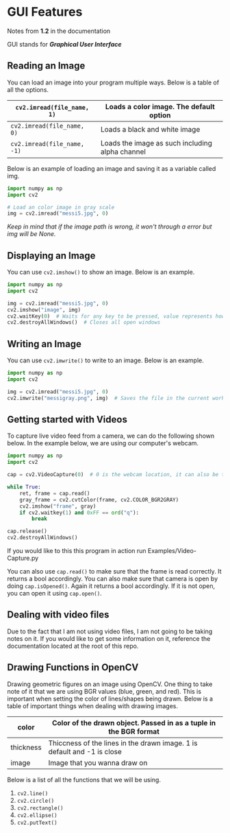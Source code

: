 # GUI Features

Notes from **1.2** in the documentation

GUI stands for _**Graphical User Interface**_

## Reading an Image

You can load an image into your program multiple ways. Below is a table of all the options.

| `cv2.imread(file_name, 1)`     | Loads a color image. The default option         |
|------------------------|-------------------------------------------------|
| `cv2.imread(file_name, 0)` | Loads a black and white image                   |
| `cv2.imread(file_name, -1)` | Loads the image as such including alpha channel |

Below is an example of loading an image and saving it as a variable called img.

```python
import numpy as np
import cv2

# Load an color image in gray scale
img = cv2.imread("messi5.jpg", 0)
```

_Keep in mind that if the image path is wrong, it won't through a error but img will be None._

## Displaying an Image

You can use `cv2.imshow()` to show an image. Below is an example.

```python
import numpy as np
import cv2

img = cv2.imread("messi5.jpg", 0)
cv2.imshow("image", img)
cv2.waitKey(0)  # Waits for any key to be pressed, value represents how long it will be until it will taken in a key press in milliseconds.
cv2.destroyAllWindows()  # Closes all open windows
```

## Writing an Image

You can use `cv2.imwrite()` to write to an image. Below is an example.

```python
import numpy as np
import cv2

img = cv2.imread("messi5.jpg", 0)
cv2.imwrite("messigray.png", img)  # Saves the file in the current working directory in PNG format.
```

## Getting started with Videos

To capture live video feed from a camera, we can do the following shown below. In the example below, we are using our computer's webcam.

```python
import numpy as np
import cv2

cap = cv2.VideoCapture(0)  # 0 is the webcam location, it can also be the path to a video file

while True:
    ret, frame = cap.read()
    gray_frame = cv2.cvtColor(frame, cv2.COLOR_BGR2GRAY)
    cv2.imshow("frame", gray)
    if cv2.waitkey(1) and 0xFF == ord("q"):
        break

cap.release()
cv2.destroyAllWindows()
```

If you would like to this this program in action run Examples/Video-Capture.py

You can also use `cap.read()` to make sure that the frame is read correctly. It returns a bool accordingly. You can also make sure that camera is open by doing `cap.isOpened()`. Again it returns a bool accordingly. If it is not open, you can open it using `cap.open()`.

## Dealing with video files

Due to the fact that I am not using video files, I am not going to be taking notes on it. If you would like to get some information on it, reference the documentation located at the root of this repo.

## Drawing Functions in OpenCV

Drawing geometric figures on an image using OpenCV. One thing to take note of it that we are using BGR values (blue, green, and red). This is important when setting the color of lines/shapes being drawn. Below is a table of important things when dealing with drawing images.

| color     | Color of the drawn object. Passed in as a tuple in the BGR format       |
|-----------|-------------------------------------------------------------------------|
| thickness | Thiccness of the lines in the drawn image. 1 is default and -1 is close |
| image     | Image that you wanna draw on                                            |

Below is a list of all the functions that we will be using.

1. `cv2.line()`
2. `cv2.circle()`
3. `cv2.rectangle()`
4. `cv2.ellipse()`
5. `cv2.putText()`
